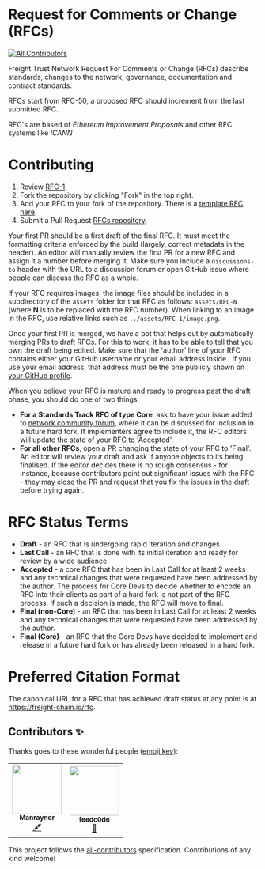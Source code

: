 # Request for Comments or Change (RFCs)

<!-- ALL-CONTRIBUTORS-BADGE:START - Do not remove or modify this section -->
[![All Contributors](https://img.shields.io/badge/all_contributors-2-orange.svg?style=flat-square)](#contributors-)
<!-- ALL-CONTRIBUTORS-BADGE:END -->

Freight Trust Network Request For Comments or Change (RFCs) describe standards,
changes to the network, governance, documentation and contract standards.

RFCs start from RFC-50, a proposed RFC should increment from the last submitted
RFC.

RFC's are based of _Ethereum Improvement Proposals_ and other RFC systems like
_ICANN_

# Contributing

1.  Review [RFC-1](rfcs/RFC-1.md).
2.  Fork the repository by clicking "Fork" in the top right.
3.  Add your RFC to your fork of the repository. There is a
    [template RFC here](RFC-template.md).
4.  Submit a Pull Request
    [RFCs repository](https://github.com/freight-chain/rfc).

Your first PR should be a first draft of the final RFC. It must meet the
formatting criteria enforced by the build (largely, correct metadata in the
header). An editor will manually review the first PR for a new RFC and assign it
a number before merging it. Make sure you include a `discussions-to` header with
the URL to a discussion forum or open GitHub issue where people can discuss the
RFC as a whole.

If your RFC requires images, the image files should be included in a
subdirectory of the `assets` folder for that RFC as follows: `assets/RFC-N`
(where **N** is to be replaced with the RFC number). When linking to an image in
the RFC, use relative links such as `../assets/RFC-1/image.png`.

Once your first PR is merged, we have a bot that helps out by automatically
merging PRs to draft RFCs. For this to work, it has to be able to tell that you
own the draft being edited. Make sure that the 'author' line of your RFC
contains either your GitHub username or your email address inside
<triangular brackets>. If you use your email address, that address must be the
one publicly shown on
[your GitHub profile](https://github.com/settings/profile).

When you believe your RFC is mature and ready to progress past the draft phase,
you should do one of two things:

- **For a Standards Track RFC of type Core**, ask to have your issue added to
  [network community forum](https://github.com/freight-chain/forum/issues),
  where it can be discussed for inclusion in a future hard fork. If implementers
  agree to include it, the RFC editors will update the state of your RFC to
  'Accepted'.
- **For all other RFCs**, open a PR changing the state of your RFC to 'Final'.
  An editor will review your draft and ask if anyone objects to its being
  finalised. If the editor decides there is no rough consensus - for instance,
  because contributors point out significant issues with the RFC - they may
  close the PR and request that you fix the issues in the draft before trying
  again.

# RFC Status Terms

- **Draft** - an RFC that is undergoing rapid iteration and changes.
- **Last Call** - an RFC that is done with its initial iteration and ready for
  review by a wide audience.
- **Accepted** - a core RFC that has been in Last Call for at least 2 weeks and
  any technical changes that were requested have been addressed by the author.
  The process for Core Devs to decide whether to encode an RFC into their
  clients as part of a hard fork is not part of the RFC process. If such a
  decision is made, the RFC will move to final.
- **Final (non-Core)** - an RFC that has been in Last Call for at least 2 weeks
  and any technical changes that were requested have been addressed by the
  author.
- **Final (Core)** - an RFC that the Core Devs have decided to implement and
  release in a future hard fork or has already been released in a hard fork.

# Preferred Citation Format

The canonical URL for a RFC that has achieved draft status at any point is at
https://freight-chain.io/rfc.

## Contributors ✨

Thanks goes to these wonderful people
([emoji key](https://allcontributors.org/docs/en/emoji-key)):

<!-- ALL-CONTRIBUTORS-LIST:START - Do not remove or modify this section -->
<!-- prettier-ignore-start -->
<!-- markdownlint-disable -->
<table>
  <tr>
    <td align="center"><a href="https://github.com/Manraynor"><img src="https://avatars2.githubusercontent.com/u/65705459?v=4" width="100px;" alt=""/><br /><sub><b>Manraynor</b></sub></a><br /><a href="#content-Manraynor" title="Content">🖋</a></td>
    <td align="center"><a href="https://github.com/FEEDC0DE"><img src="https://avatars2.githubusercontent.com/u/59111855?v=4" width="100px;" alt=""/><br /><sub><b>feedc0de</b></sub></a><br /><a href="https://github.com/freight-chain/rfc/commits?author=FEEDC0DE" title="Documentation">📖</a></td>
  </tr>
</table>

<!-- markdownlint-enable -->
<!-- prettier-ignore-end -->
<!-- ALL-CONTRIBUTORS-LIST:END -->

This project follows the
[all-contributors](https://github.com/all-contributors/all-contributors)
specification. Contributions of any kind welcome!
